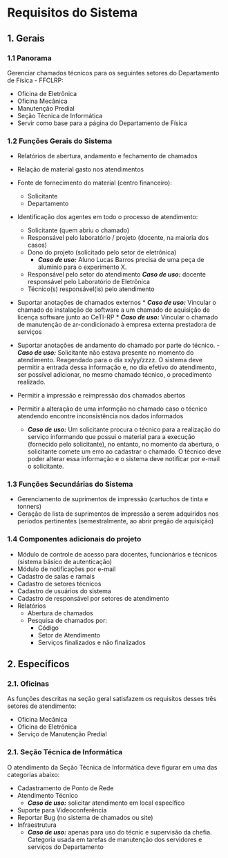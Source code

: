 Requisitos do Sistema
=============  

## 1. Gerais

### 1.1 Panorama
Gerenciar chamados técnicos para os seguintes setores do Departamento de Física - FFCLRP:

* Oficina de Eletrônica
* Oficina Mecânica
* Manutenção Predial
* Seção Técnica de Informática
* Servir como base para a página do Departamento de Física

### 1.2 Funções Gerais do Sistema

* Relatórios de abertura, andamento e fechamento de chamados
* Relação de material gasto nos atendimentos
* Fonte de fornecimento do material (centro financeiro):
    * Solicitante
    * Departamento
* Identificação dos agentes em todo o processo de atendimento:
	- Solicitante (quem abriu o chamado)
	- Responsável pelo laboratório / projeto (docente, na maioria dos casos)
	- Dono do projeto (solicitado pelo setor de eletrônica)
		- ___Caso de uso:___ Aluno Lucas Barros precisa de uma peça de alumínio para o experimento X. 
	
	* Responsável pelo setor do atendimento
	***Caso de uso:*** docente responsável pelo Laboratório de Eletrônica	
	- Técnico(s) responsável(is) pelo atendimento	
* Suportar anotações de chamados externos
		* ***Caso de uso:*** Vincular o chamado de instalação de software a um chamado de aquisição de licença software junto ao CeTI-RP
		* ***Caso de uso:***  Vincular o chamado de manutenção de ar-condicionado à empresa externa prestadora de serviços
* Suportar anotações de andamento do chamado por parte do técnico.
		- ***Caso de uso:*** Solicitante não estava presente no momento do atendimento. Reagendado para o dia xx/yy/zzzz. O sistema deve permitir a entrada dessa informação e, no dia efetivo do atendimento, ser possível adicionar, no mesmo chamado técnico, o procedimento realizado.
	
* Permitir a impressão e reimpressão dos chamados abertos
* Permitir a alteração de uma informção no chamado caso o técnico atendendo encontre inconsistência nos dados informados
	- ***Caso de uso:*** Um solicitante procura o técnico para a realização do serviço informando que possui o material para a execução (fornecido pelo solicitante), no entanto, no momento da abertura, o solicitante comete um erro ao cadastrar o chamado. O técnico deve poder alterar essa informação e o sistema deve notificar por e-mail o solicitante.

### 1.3 Funções Secundárias do Sistema

- Gerenciamento de suprimentos de impressão (cartuchos de tinta e tonners)
- Geração de lista de suprimentos  de impressão a serem adquiridos nos períodos pertinentes (semestralmente, ao abrir pregão de aquisição)

### 1.4 Componentes adicionais do projeto

- Módulo de controle de acesso para docentes, funcionários e técnicos (sistema básico de autenticação)
- Módulo de notificações por e-mail
- Cadastro de salas e ramais
- Cadastro de setores técnicos 
- Cadastro de usuários do sistema
- Cadastro de responsável por setores de atendimento
- Relatórios
	- Abertura de chamados
	- Pesquisa de chamados por:
		- Código
		- Setor de Atendimento
		- Serviços finalizados e não finalizados
		
## 2. Específicos

### 2.1. Oficinas

As funções descritas na seção geral satisfazem os requisitos desses três setores de atendimento:

- Oficina Mecânica
- Oficina de Eletrônica
- Serviço de Manutenção Predial

### 2.1. Seção Técnica de Informática

O atendimento da Seção Técnica de Informática deve figurar em uma das categorias abaixo:

- Cadastramento de Ponto de Rede
- Atendimento Técnico 
	- ***Caso de uso:*** solicitar atendimento em local específico
- Suporte para Videoconferência
- Reportar Bug (no sistema de chamados ou site)
- Infraestrutura
	- ***Caso de uso:*** apenas para uso do técnic e supervisão da chefia. Categoria usada em tarefas de manutenção dos servidores e serviços do Departamento